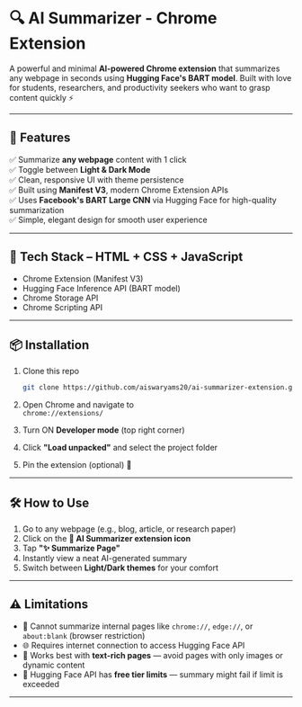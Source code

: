 # 🔍 AI Summarizer - Chrome Extension

A powerful and minimal **AI-powered Chrome extension** that summarizes any webpage in seconds using **Hugging Face's BART model**. Built with love for students, researchers, and productivity seekers who want to grasp content quickly ⚡

---

## 🚀 Features

✅ Summarize **any webpage** content with 1 click  
✅ Toggle between **Light & Dark Mode**  
✅ Clean, responsive UI with theme persistence  
✅ Built using **Manifest V3**, modern Chrome Extension APIs  
✅ Uses **Facebook's BART Large CNN** via Hugging Face for high-quality summarization  
✅ Simple, elegant design for smooth user experience  

---

## 🧠 Tech Stack – HTML + CSS + JavaScript

- Chrome Extension (Manifest V3)  
- Hugging Face Inference API (BART model)  
- Chrome Storage API  
- Chrome Scripting API  

---

## 📦 Installation

1. Clone this repo  
   ```bash
   git clone https://github.com/aiswaryams20/ai-summarizer-extension.git
   ```

2. Open Chrome and navigate to  
   `chrome://extensions/`

3. Turn ON **Developer mode** (top right corner)

4. Click **"Load unpacked"** and select the project folder

5. Pin the extension (optional) 📌

---

## 🛠️ How to Use

1. Go to any webpage (e.g., blog, article, or research paper)  
2. Click on the **🧠 AI Summarizer extension icon**  
3. Tap **"✨ Summarize Page"**  
4. Instantly view a neat AI-generated summary  
5. Switch between **Light/Dark themes** for your comfort  

---

## ⚠️ Limitations 

- 🚫 Cannot summarize internal pages like `chrome://`, `edge://`, or `about:blank` (browser restriction)  
- 🌐 Requires internet connection to access Hugging Face API  
- 📄 Works best with **text-rich pages** — avoid pages with only images or dynamic content  
- 🧪 Hugging Face API has **free tier limits** — summary might fail if limit is exceeded  

---



